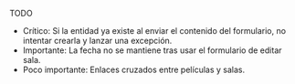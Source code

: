 TODO

- Crítico: Si la entidad ya existe al enviar el contenido del formulario, no intentar crearla y lanzar una excepción.
- Importante: La fecha no se mantiene tras usar el formulario de editar sala.
- Poco importante: Enlaces cruzados entre películas y salas.
